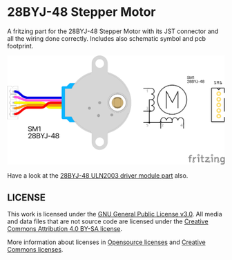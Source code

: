 # 28BYJ-48 Stepper Motor
A fritzing part for the 28BYJ-48 Stepper Motor with its JST connector and all the wiring done correctly. Includes also schematic symbol and pcb footprint.

![28BYJ-48-motor](28BYJ-48-motor.png)

Have a look at the [28BYJ-48 ULN2003 driver module part](../28BYJ-48-driver/) also.

## LICENSE

This work is licensed under the [GNU General Public License v3.0](../LICENSE-GPLV30). All media and data files that are not source code are licensed under the [Creative Commons Attribution 4.0 BY-SA license](../LICENSE-CCBYSA40).

More information about licenses in [Opensource licenses](https://opensource.org/licenses/) and [Creative Commons licenses](https://creativecommons.org/licenses/).
